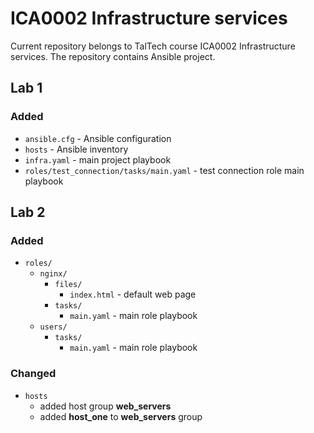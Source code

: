 # ICA0002 Infrastructure services
Current repository belongs to TalTech course ICA0002 Infrastructure services. The repository contains Ansible project.

## Lab 1
### Added
- `ansible.cfg` - Ansible configuration
- `hosts` - Ansible inventory
- `infra.yaml` - main project playbook
- `roles/test_connection/tasks/main.yaml` - test connection role main playbook

## Lab 2
### Added
- `roles/`
  - `nginx/`
    - `files/`
      - `index.html` - default web page
    - `tasks/`
      - `main.yaml` - main role playbook
  - `users/`
    - `tasks/`
      - `main.yaml` - main role playbook

### Changed
- `hosts`
  - added host group **web_servers**
  - added **host_one** to **web_servers** group
